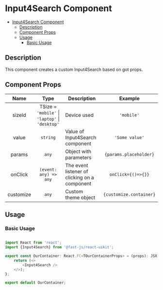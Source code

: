 # Input4Search Component

- [Input4Search Component](#input4search-component)
  - [Description](#description)
  - [Component Props](#component-props)
  - [Usage](#usage)
    - [Basic Usage](#basic-usage)

## Description

This component creates a custom Input4Search based on got props.

## Component Props
<!-- markdownlint-disable MD033 -->
|   Name    |                      Type                       | Description                                   |         Example         |
| :-------: | :---------------------------------------------: | --------------------------------------------- | :---------------------: |
|  sizeId   | TSize = `'mobile'` \| `'laptop'` \| `'desktop'` | Device used                                   |       `'mobile'`        |
|   value   |                    `string`                     | Value of Input4Search component               |     `'Some value'`      |
|  params   |                      `any`                      | Object with parameters                        | `{params.placeholder}`  |
|  onClick  |              `(event: any) => any`              | The event listener of clicking on a component |   `onClick={()=>{}}`    |
| customize |                      `any`                      | Custom theme object                           | `{customize.container}` |

## Usage

### Basic Usage

```typescript

import React from 'react';
import {Input4Search} from '@fast-js/react-uikit';

export const OurContainer: React.FC<TOurContainerProps> = (props): JSX.Element => {
    return (<>
        <Input4Search />
    </>);
};

export default OurContainer;

```
